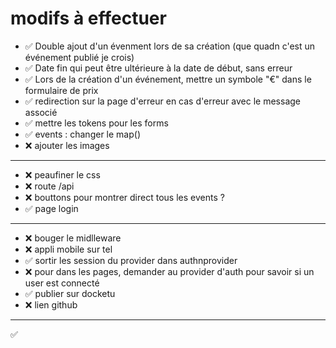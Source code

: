 # modifs à effectuer
- ✅ Double ajout d'un évenment lors de sa création (que quadn c'est un événement publié je crois)
- ✅ Date fin qui peut être ultérieure à la date de début, sans erreur
- ✅ Lors de la création d'un événement, mettre un symbole "€" dans le formulaire de prix
- ✅ redirection sur la page d'erreur en cas d'erreur avec le message associé
- ✅ mettre les tokens pour les forms
- ✅ events : changer le map()
- ❌ ajouter les images
---
- ❌ peaufiner le css
- ❌ route /api
- ❌ bouttons pour montrer direct tous les events ?
- ✅ page login
---
- ❌ bouger le midlleware
- ❌ appli mobile sur tel
- ✅ sortir les session du provider dans authnprovider
- ❌ pour dans les pages, demander au provider d'auth pour savoir si un user est connecté
- ✅ publier sur docketu
- ❌ lien github
---
✅
